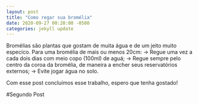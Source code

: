 ```yaml
---
layout: post
title: "Como regar sua bromélia"
date: 2020-09-27 00:28:00 -0500
categories: jekyll update
---
```


Bromélias são plantas que gostam de muita água e de um jeito muito especíco.
Para uma bromélia de mais ou menos 20cm:
-> Regue uma vez a cada dois dias com meio copo (100ml) de aguá;
-> Regue sempre pelo centro da coroa da bromélia, de maneira a encher seus reservatórios externos;
-> Evite jogar água no solo.

Com esse post concluímos esse trabalho, espero que tenha gostado!

#Segundo Post